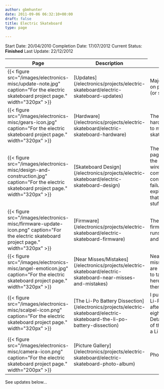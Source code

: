 ```yaml
---
author: gbmhunter
date: 2011-09-06 06:32:10+00:00
draft: false
title: Electric Skateboard
type: page

---
```


Start Date: 20/04/2010
Completion Date: 17/07/2012
Current Status: **Finished**
Last Update: 22/12/2012


<table>
    <thead>
        <tr>
            <th>Page</th>
            <th>Description</th>
        </tr>
    </thead>
<tbody >
<tr >

<td >{{< figure src="/images/electronics-misc/update-note.jpg" caption="For the electric skateboard project page."  width="320px" >}}
</td>

<td >[Updates](/electronics/projects/electric-skateboard/electric-skateboard-updates)
</td>

<td >Major updates on project so far (or see below)
</td>
</tr>
<tr >

<td >{{< figure src="/images/electronics-misc/gears-icon.jpg" caption="For the electric skateboard project page."  width="320px" >}}
</td>

<td >[Hardware](/electronics/projects/electric-skateboard/electric-skateboard-hardware)
</td>

<td >The physical hardware used to make the skateboard
</td>
</tr>
<tr >

<td >{{< figure src="/images/electronics-misc/design-and-construction.jpg" caption="For the electric skateboard project page."  width="320px" >}}
</td>

<td >[Skateboard Design](/electronics/projects/electric-skateboard/electric-skateboard-design)
</td>

<td >The design page! All about the circuits, wireless comms, motor control, wheels, failures, explosions, and that sort of stuff.
</td>
</tr>
<tr >

<td >{{< figure src="/images/electronics-misc/firmware-update-icon.png" caption="For the electric skateboard project page."  width="320px" >}}
</td>

<td >[Firmware](/electronics/projects/electric-skateboard/electric-skateboard-firmware)
</td>

<td >The embedded firmware that runs the board and remote.
</td>
</tr>
<tr >

<td >{{< figure src="/images/electronics-misc/angel-emoticon.jpg" caption="For the electric skateboard project page."  width="320px" >}}
</td>

<td >[Near Misses/Mistakes](/electronics/projects/electric-skateboard/electric-skateboard-near-misses-and-mistakes)
</td>

<td >Near misses/mistakes are always fun to talk about, so here is a list of them...
</td>
</tr>
<tr >

<td >{{< figure src="/images/electronics-misc/scalpel-icon.png" caption="For the electric skateboard project page."  width="320px" >}}
</td>

<td >[The Li-Po Battery Dissection](/electronics/projects/electric-skateboard/electric-skateboard-the-li-po-battery-dissection)
</td>

<td >I pulled apart a Li-Po bettery after one of the eight cells died. Detailed report of the insides of a Li-Po battery.
</td>
</tr>
<tr >

<td >{{< figure src="/images/electronics-misc/camera-icon.png" caption="For the electric skateboard project page."  width="200px" >}}
</td>

<td >[Picture Gallery](/electronics/projects/electric-skateboard/electric-skateboard-photo-album)
</td>

<td >Photos!
</td>
</tr>
</tbody>
</table>


See updates below...
